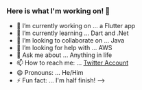 ### Here is what I'm working on! 👋

- 🔭 I’m currently working on ... a Flutter app
- 🌱 I’m currently learning ... Dart and .Net
- 👯 I’m looking to collaborate on ... Java 
- 🤔 I’m looking for help with ... AWS
- 💬 Ask me about ... Anything in life
- 📫 How to reach me: ... [Twitter Account](http://twitter.com/halfsaab)
- 😄 Pronouns: ... He/Him
- ⚡ Fun fact: ... I'm half finish!
-->
